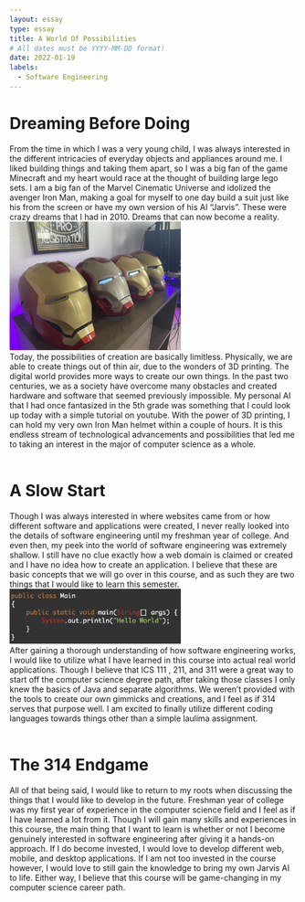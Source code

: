 ```yaml
---
layout: essay
type: essay
title: A World Of Possibilities
# All dates must be YYYY-MM-DD format!
date: 2022-01-19
labels:
  - Software Engineering
---
```




<h1> Dreaming Before Doing </h1>
From the time in which I was a very young child, I was always interested in the different intricacies of everyday objects and appliances around me. 
I liked building things and taking them apart, so I was a big fan of the game Minecraft and my heart would race at the thought of building large lego sets. 
I am a big fan of the Marvel Cinematic Universe and idolized the avenger Iron Man, making a goal for myself to one day build a suit just like his from the screen or have my own version of his AI “Jarvis”. 
These were crazy dreams that I had in 2010. Dreams that can now become a reality.
<br>
  <img class="ui medium left floated image" src="../images/MyHelmets.jpg" width = "300">
  <br>
Today, the possibilities of creation are basically limitless. Physically, we are able to create things out of thin air, due to the wonders of 3D printing. The digital world provides more ways to create our own things. In the past two centuries, we as a society have overcome many obstacles and created
hardware and software that seemed previously impossible. My personal AI that I had once fantasized in the 5th grade was something that I could look up today with a simple
tutorial on youtube. With the power of 3D printing, I can hold my very own Iron Man helmet within a couple of hours. It is this endless stream of technological advancements and possibilities that led me to taking an interest in the major of computer science as a whole.
<br>
  <br>
<h1> A Slow Start </h1>
Though I was always interested in where websites came from or how different software and applications were created, I never really looked into the details of software engineering 
until my freshman year of college. And even then, my peek into the world of software engineering was extremely shallow. I still have no clue exactly how a web domain is claimed or
created and I have no idea how to create an application. I believe that these are basic concepts that we will go over in this course, and as such they are two things that I would like 
to learn this semester.

<br>
<img class="ui medium right floated image" src="../images/HelloWorld.png" width = "300">
  <br>
After gaining a thorough understanding of how software engineering works, I would like to utilize what I have learned in this course into actual real world applications. Though I believe that ICS 111
, 211, and 311 were a great way to start off the computer science degree path, after taking those classes I only knew the basics of Java and separate algorithms. We weren’t provided with the tools 
to create our own gimmicks and creations, and I feel as if 314 serves that purpose well. I am excited to finally utilize different coding languages towards things other than a simple laulima assignment.
<br>
  <br>
<h1>The 314 Endgame</h1>
All of that being said, I would like to return to my roots when discussing the things that I would like to develop in the future. Freshman year of college was my first year of experience in the computer science
field and I feel as if I have learned a lot from it. Though I will gain many skills and experiences in this course, the main thing that I want to learn is whether or not I become genuinely interested in software
engineering after giving it a hands-on approach. If I do become invested, I would love to develop different web, mobile, and desktop applications. If I am not too invested in the course however, I would love to 
still gain the knowledge to bring my own Jarvis AI to life. Either way, I believe that this course will be game-changing in my computer science career path.
<br>
  <br>

